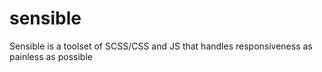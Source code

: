 sensible
========

Sensible is a toolset of SCSS/CSS and JS that handles responsiveness as painless as possible
